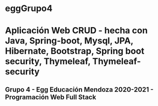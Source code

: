 # eggGrupo4
# Aplicación Web CRUD - hecha con Java, Spring-boot, Mysql, JPA, Hibernate, Bootstrap, Spring boot security, Thymeleaf, Thymeleaf-security
## Grupo 4 - Egg Educación Mendoza 2020-2021 - Programación Web Full Stack
### 
